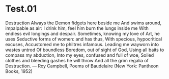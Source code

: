 # Test.01
Destruction 
Always the Demon fidgets here beside me
And swims around, impalpable as air:
I drink him, feel him burn the lungs inside me
With endless evil longings and despair.
Sometimes, knowing my love of Art, he uses
Seductive forms of women: and has thus,
With specious, hypocritical excuses,
Accustomed me to philtres infamous.
Leading me wayworn into wastes untrod
Of boundless Boredom, out of sight of God,
Using all baits to compass my abduction,
Into my eyes, confused and full of woe,
Soiled clothes and bleeding gashes he will throw
And all the grim regalia of Destruction.
— Roy Campbell, Poems of Baudelaire (New York: Pantheon Books, 1952)

